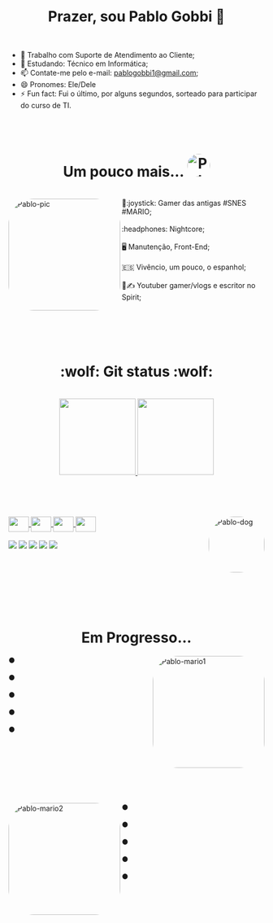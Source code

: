 <h1 align="center"> Prazer, sou Pablo Gobbi 🤖 </h1><br>

- 🔭 Trabalho com Suporte de Atendimento ao Cliente;
- 🌱 Estudando: Técnico em Informática;
- 📫 Contate-me pelo e-mail: pablogobbi1@gmail.com;
- 😄 Pronomes: Ele/Dele
- ⚡ Fun fact: Fui o último, por alguns segundos, sorteado para participar do curso de TI.

<br>
  <br>
  
  <h1 align="center"> Um pouco mais... <img  alt="Pablo-book" height="45" style="border-radius:50px;" src="https://media.giphy.com/media/1TgECF0mNVirC/giphy.gif"> </h1><br>
  
  
  
  <div>
  <img align="left" alt="Pablo-pic" height="220" style="border-radius:50px;" src="https://share-cdn.picrew.me/shareImg/org/202202/338224_7xfF5vbB.png">
    </div>
  <div style>
  💜:joystick: Gamer das antigas #SNES #MARIO;
    <br><br>
  :headphones: Nightcore;
    <br><br>
  🖥️ Manutenção, Front-End;
    <br><br>
  🇪🇸 Vivêncio, um pouco, o espanhol;
    <br><br>
 🎥✍ Youtuber gamer/vlogs e escritor no Spirit;
  
  
  <br><br><br><br>
  <h1 align="center"> 
  :wolf: Git status :wolf:
  
  </h1><br>
  
<div align="center">
  <a href="https://github.com/Pablo-Gobbi">
  <img height="150" src="https://github-readme-stats.vercel.app/api?username=Pablo-Gobbi&show_icons=true&theme=radical&include_all_commits=true&count_private=true"/>
  <img height="150" src="https://github-readme-stats.vercel.app/api/top-langs/?username=Pablo-Gobbi&layout=compact&langs_count=7&theme=radical"/>
</div>
  
  <br><br>
  
  <div style="display: inline_block"><br>
  <img align="center" alt="" height="30" width="40" src="https://cdn.jsdelivr.net/gh/devicons/devicon/icons/html5/html5-original.svg">
  <img align="center" alt="" height="30" width="40" src="https://cdn.jsdelivr.net/gh/devicons/devicon/icons/css3/css3-original.svg">
  <img align="center" alt="" height="30" width="40" src="https://cdn.jsdelivr.net/gh/devicons/devicon/icons/dart/dart-original.svg" />
  <img align="center" alt="" height="30" width="40" src="https://cdn.jsdelivr.net/gh/devicons/devicon/icons/flutter/flutter-original.svg" />
    <img align="right" alt="Pablo-dog" height="110" style="border-radius:50px;" src="https://media.giphy.com/media/3o7abAHdYvZdBNnGZq/giphy.gif">
  </div><br>
  
  <div>
  <a href = "mailto:pablogobbi1@gmail.com"><img src="https://img.shields.io/badge/-Gmail-%23333?style=for-the-badge&logo=gmail&logoColor=white" target="_blank"></a>
  <a href="https://www.instagram.com/pablaogob/" target="_blank"><img src="https://img.shields.io/badge/-Instagram-%23E4405F?style=for-the-badge&logo=instagram&logoColor=white" target="_blank"></a>
  <a href="https://www.linkedin.com/in/pablo-gobbi/" target="_blank"><img src="https://img.shields.io/badge/-LinkedIn-%230077B5?style=for-the-badge&logo=linkedin&logoColor=white" target="_blank"></a> 
  <a href="https://www.youtube.com/channel/UCGdvXJY_evJ6-gTJ3zskPwQ" target="_blank"><img src="https://img.shields.io/badge/YouTube-FF0000?style=for-the-badge&logo=youtube&logoColor=white" target="_blank"></a> 
    <a href="" target="_blank"><img src="https://img.shields.io/badge/Steam-000000?style=for-the-badge&logo=steam&logoColor=white" target="_blank"></a>
    
 
  </div>
  
  
   
  <br><br><br>
    <br><br><br>
 
  
  <h1 align="center"> Em Progresso... </h1>
  
  <img align="right" alt="Pablo-mario1" height="220" style="border-radius:50px;" src="https://i.pinimg.com/originals/42/c8/e7/42c8e72c6db1985ac6b67148fb507958.gif">
  ●
    <br><br>
  ●
    <br><br>
  ●
    <br><br>
  ●
    <br><br>
  ●
  <br><br><br>
      <br><br><br>
      <br><br><br>
    
  <img align="left" alt="Pablo-mario2" height="220" style="border-radius:50px;" src="https://i.pinimg.com/originals/6e/8f/12/6e8f1226d97e436e05aed03dfc8b9b34.gif">
  ●
    <br><br>
  ●
    <br><br>
  ●
    <br><br>
  ●
    <br><br>
  ●
  
  
